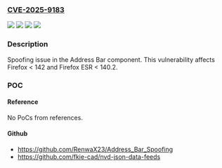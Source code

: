 ### [CVE-2025-9183](https://cve.mitre.org/cgi-bin/cvename.cgi?name=CVE-2025-9183)
![](https://img.shields.io/static/v1?label=Product&message=Firefox%20ESR&color=blue)
![](https://img.shields.io/static/v1?label=Product&message=Firefox&color=blue)
![](https://img.shields.io/static/v1?label=Version&message=unspecified%20&color=brightgreen)
![](https://img.shields.io/static/v1?label=Vulnerability&message=n%2Fa&color=blue)

### Description

Spoofing issue in the Address Bar component. This vulnerability affects Firefox < 142 and Firefox ESR < 140.2.

### POC

#### Reference
No PoCs from references.

#### Github
- https://github.com/RenwaX23/Address_Bar_Spoofing
- https://github.com/fkie-cad/nvd-json-data-feeds

